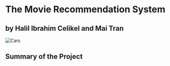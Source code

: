 # The Movie Recommendation System
## by Halil Ibrahim Celikel and Mai Tran

![Cars](https://media.istockphoto.com/id/518590341/fr/photo/collection-color%C3%A9e-de-3d-v%C3%A9hicules.jpg?s=2048x2048&w=is&k=20&c=30umNmVsrWU2MVAZw565MU4_wsxJzWxqAgr7kUd9KHk=)

## Summary of the Project
